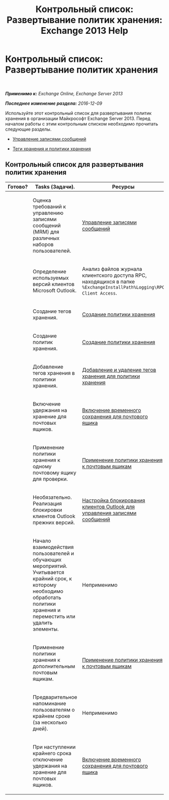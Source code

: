 ﻿---
title: 'Контрольный список: Развертывание политик хранения: Exchange 2013 Help'
TOCTitle: 'Контрольный список: Развертывание политик хранения'
ms:assetid: 59e299fd-b6a8-48f5-88ae-dc20dbe32e90
ms:mtpsurl: https://technet.microsoft.com/ru-ru/library/Ee364743(v=EXCHG.150)
ms:contentKeyID: 50488094
ms.date: 04/30/2018
mtps_version: v=EXCHG.150
ms.translationtype: HT
---

# Контрольный список: Развертывание политик хранения

 

_**Применимо к:** Exchange Online, Exchange Server 2013_

_**Последнее изменение раздела:** 2016-12-09_

Используйте этот контрольный список для развертывания политик хранения в организации Майкрософт Exchange Server 2013. Перед началом работы с этим контрольным списком необходимо прочитать следующие разделы.

  - [Управление записями сообщений](https://docs.microsoft.com/ru-ru/exchange/security-and-compliance/messaging-records-management/messaging-records-management)

  - [Теги хранения и политики хранения](retention-tags-and-retention-policies-exchange-2013-help.md)

## Контрольный список для развертывания политик хранения


<table>
<colgroup>
<col style="width: 33%" />
<col style="width: 33%" />
<col style="width: 33%" />
</colgroup>
<thead>
<tr class="header">
<th>Готово?</th>
<th>Tasks (Задачи).</th>
<th>Ресурсы</th>
</tr>
</thead>
<tbody>
<tr class="odd">
<td><p> </p></td>
<td><p>Оценка требований к управлению записями сообщений (MRM) для различных наборов пользователей.</p></td>
<td><p><a href="https://docs.microsoft.com/ru-ru/exchange/security-and-compliance/messaging-records-management/messaging-records-management">Управление записями сообщений</a></p></td>
</tr>
<tr class="even">
<td><p><strong> </strong></p></td>
<td><p>Определение используемых версий клиентов Microsoft Outlook.</p></td>
<td><p>Анализ файлов журнала клиентского доступа RPC, находящихся в папке <code>%ExchangeInstallPath%Logging\RPC Client Access</code>.</p></td>
</tr>
<tr class="odd">
<td><p> </p></td>
<td><p>Создание тегов хранения.</p></td>
<td><p><a href="https://docs.microsoft.com/ru-ru/exchange/security-and-compliance/messaging-records-management/create-a-retention-policy">Создание политики хранения</a></p></td>
</tr>
<tr class="even">
<td><p><strong> </strong></p></td>
<td><p>Создание политик хранения.</p></td>
<td><p><a href="https://docs.microsoft.com/ru-ru/exchange/security-and-compliance/messaging-records-management/create-a-retention-policy">Создание политики хранения</a></p></td>
</tr>
<tr class="odd">
<td><p> </p></td>
<td><p>Добавление тегов хранения в политики хранения.</p></td>
<td><p><a href="add-retention-tags-to-or-remove-retention-tags-from-a-retention-policy-exchange-2013-help.md">Добавление и удаление тегов хранения для политики хранения</a></p></td>
</tr>
<tr class="even">
<td><p><strong> </strong></p></td>
<td><p>Включение удержания на хранение для почтовых ящиков.</p></td>
<td><p><a href="place-a-mailbox-on-retention-hold-exchange-2013-help.md">Включение временного сохранения для почтового ящика</a></p></td>
</tr>
<tr class="odd">
<td><p> </p></td>
<td><p>Применение политики хранения к одному почтовому ящику для проверки.</p></td>
<td><p><a href="https://docs.microsoft.com/ru-ru/exchange/security-and-compliance/messaging-records-management/apply-retention-policy">Применение политики хранения к почтовым ящикам</a></p></td>
</tr>
<tr class="even">
<td><p><strong> </strong></p></td>
<td><p>Необязательно. Реализация блокировки клиентов Outlook прежних версий.</p></td>
<td><p><a href="configure-outlook-client-blocking-exchange-2013-help.md">Настройка блокирования клиентов Outlook для управления записями сообщений</a></p></td>
</tr>
<tr class="odd">
<td><p> </p></td>
<td><p>Начало взаимодействия пользователей и обучающих мероприятий. Учитывается крайний срок, к которому необходимо обработать политики хранения и переместить или удалить элементы.</p></td>
<td><p>Неприменимо</p></td>
</tr>
<tr class="even">
<td><p><strong> </strong></p></td>
<td><p>Применение политики хранения к дополнительным почтовым ящикам.</p></td>
<td><p><a href="https://docs.microsoft.com/ru-ru/exchange/security-and-compliance/messaging-records-management/apply-retention-policy">Применение политики хранения к почтовым ящикам</a></p></td>
</tr>
<tr class="odd">
<td><p> </p></td>
<td><p>Предварительное напоминание пользователям о крайнем сроке (за несколько дней).</p></td>
<td><p>Неприменимо</p></td>
</tr>
<tr class="even">
<td><p><strong> </strong></p></td>
<td><p>При наступлении крайнего срока отключение удержания на хранение для почтовых ящиков.</p></td>
<td><p><a href="place-a-mailbox-on-retention-hold-exchange-2013-help.md">Включение временного сохранения для почтового ящика</a></p></td>
</tr>
</tbody>
</table>

